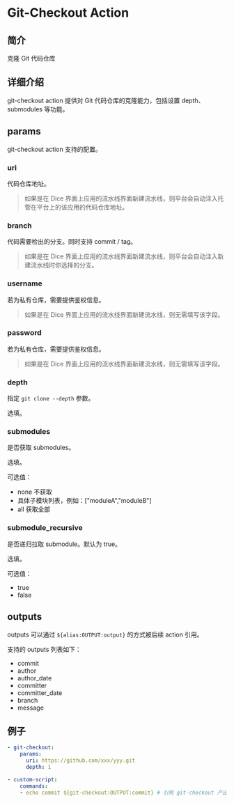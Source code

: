 # Git-Checkout Action

## 简介

克隆 Git 代码仓库

## 详细介绍

git-checkout action 提供对 Git 代码仓库的克隆能力，包括设置 depth、submodules 等功能。

## params

git-checkout action 支持的配置。

### uri

代码仓库地址。

> 如果是在 Dice 界面上应用的流水线界面新建流水线，则平台会自动注入托管在平台上的该应用的代码仓库地址。

### branch

代码需要检出的分支。同时支持 commit / tag。

> 如果是在 Dice 界面上应用的流水线界面新建流水线，则平台会自动注入新建流水线时你选择的分支。

### username

若为私有仓库，需要提供鉴权信息。

> 如果是在 Dice 界面上应用的流水线界面新建流水线，则无需填写该字段。

### password

若为私有仓库，需要提供鉴权信息。

> 如果是在 Dice 界面上应用的流水线界面新建流水线，则无需填写该字段。

### depth

指定 `git clone --depth` 参数。

选填。

### submodules

是否获取 submodules。

选填。

可选值：

- none 不获取
- 具体子模块列表，例如：["moduleA","moduleB"]
- all 获取全部

### submodule_recursive

是否递归拉取 submodule。默认为 true。

选填。

可选值：

- true
- false

## outputs

outputs 可以通过 `${alias:OUTPUT:output}` 的方式被后续 action 引用。

支持的 outputs 列表如下：

- commit
- author
- author_date
- committer
- committer_date
- branch
- message

## 例子

```yml
- git-checkout:
    params:
      uri: https://github.com/xxx/yyy.git
      depth: 1

- custom-script:
    commands:
    - echo commit ${git-checkout:OUTPUT:commit} # 引用 git-checkout 产出的 output
```
